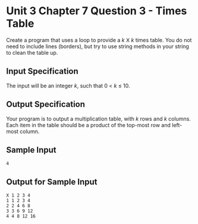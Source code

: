 # Unit 3 Chapter 7 Question 3 - Times Table
Create a program that uses a loop to provide a $k$ 𝖷 $k$ times table.
You do not need to include lines (borders), but try to use string methods in your string to clean the table up.

## Input Specification
The input will be an integer $k$, such that 0 < $k$ ≤ 10.

## Output Specification
Your program is to output a multiplication table, with $k$ rows and $k$ columns. Each item in the table should be a product of the top-most row and left-most column.

## Sample Input
```
4
```

## Output for Sample Input
```
X 1 2 3 4
1 1 2 3 4
2 2 4 6 8
3 3 6 9 12
4 4 8 12 16
```